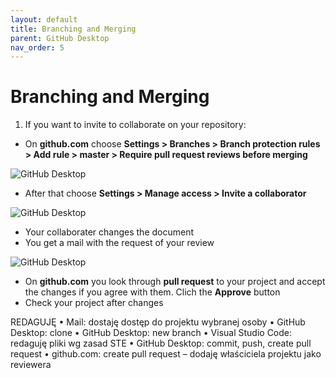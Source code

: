 ```yaml
---
layout: default
title: Branching and Merging
parent: GitHub Desktop
nav_order: 5
---
```

# Branching and Merging

1. If you want to invite to collaborate on your repository:  

* On **github.com** choose **Settings > Branches > Branch protection rules > Add rule > master > Require pull request reviews before merging**

![GitHub Desktop](/assets/images/D10.jpg)

* After that choose **Settings > Manage access > Invite a collaborator**

![GitHub Desktop](/assets/images/D11.jpg)

* Your collaborater changes the document
* You get a mail with the request of your review

![GitHub Desktop](/assets/images/D12.jpg)

* On **github.com** you look through **pull request** to your project and accept the changes if you agree with them. Clich the **Approve** button
* Check your project after changes

REDAGUJĘ
• Mail: dostaję dostęp do projektu wybranej osoby
• GitHub Desktop: clone
• GitHub Desktop: new branch
• Visual Studio Code: redaguję pliki wg zasad STE
• GitHub Desktop: commit, push, create pull
request
• github.com: create pull request – dodaję właściciela projektu jako reviewera